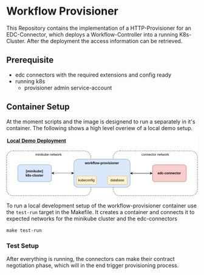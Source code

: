 # Workflow Provisioner

This Repository contains the implementation of a HTTP-Provisioner for an EDC-Connector, which deploys a Workflow-Controller into a running K8s-Cluster.
After the deployment the access information can be retrieved.

## Prerequisite

- edc connectors with the required extensions and config ready
- running k8s
  - provisioner admin service-account

## Container Setup

At the moment scripts and the image is designend to run a separately in it's container.
The following shows a high level overiew of a local demo setup.

![Workflow Provider](docs/dev_local-demo-deployment.png)

To run a local development setup of the workflow-provisioner container use the `test-run` target in the Makefile.
It creates a container and connects it to expected networks for the minikube cluster and the edc-connectors

```
make test-run
```

### Test Setup

After everything is running, the connectors can make their contract negotiation phase, which will in the end trigger provisioning process.